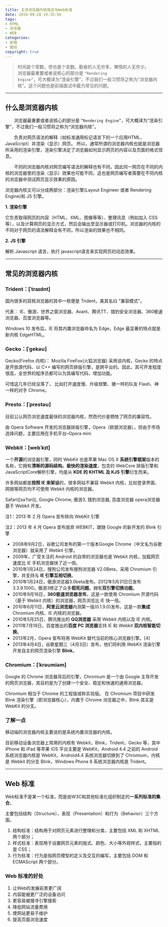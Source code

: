 ```yaml
---
title: 主流浏览器内核简述与Web标准
date: 2019-09-28 19:35:56
tags:
- HTML
- 浏览器
- WEB
categories:
- 前端
- 面经
copyright: true
---
```



> <span class = 'introduction'>时间是个常数，但也是个变数。勤奋的人无穷多，懒惰的人无穷少。</span><br/>
浏览器最重要或者说核心的部分是 <code>“Rendering Engine”</code>，可大概译为“渲染引擎”，不过我们一般习惯将之称为“浏览器内核”。这个问题也是前端面试中最为常见的问题。

<!--more-->

<hr/>

## 什么是浏览器内核

<div class = "note info" style = "text-indent: 2em;">
<p>
浏览器最重要或者说核心的部分是 <code>“Rendering Engine”</code>，可大概译为“渲染引擎”，不过我们一般习惯将之称为“浏览器内核”。</p>
<p>
负责对网页语法的解释（如标准通用标记语言下的一个应用HTML、JavaScript）并渲染（显示）网页。 所以，通常所谓的浏览器内核也就是浏览器所采用的渲染引擎，渲染引擎决定了浏览器如何显示网页的内容以及页面的格式信息。
</p>
<p>
不同的浏览器内核对网页编写语法的解释也有不同，因此同一网页在不同的内核的浏览器里的渲染（显示）效果也可能不同，这也是网页编写者需要在不同内核的浏览器中测试网页显示效果的原因。
</p>
</div>
<p>浏览器内核又可以分成两部分：渲染引擎(Layout Engineer 或者 Rendering Engine)和 JS 引擎。</p>
<div class = "note danger">
    <p><strong>1. 渲染引擎</strong></p>
    <p>它负责取得网页的内容（HTML、XML、图像等等）、整理讯息（例如加入 CSS 等），以及计算网页的显示方式，然后会输出至显示器或打印机。浏览器的内核的不同对于网页的语法解释会有不同，所以渲染的效果也不相同。</p>
    <p><strong>2. JS 引擎</strong></p>
    <p>解析 Javascript 语言，执行 javascript语言来实现网页的动态效果。</p>
</div>

<hr />

## 常见的浏览器内核

### Trident：[ˈtraɪdnt]

国内很多的双核浏览器的其中一核便是 Trident，美其名曰 "兼容模式"。

代表： IE、傲游、世界之窗浏览器、Avant、腾讯TT、猎豹安全浏览器、360极速浏览器、百度浏览器等。

Windows 10 发布后，IE 将其内置浏览器命名为 Edge，Edge 最显著的特点就是新内核 EdgeHTML。

### Gecko：[ˈgekəʊ]

Gecko(Firefox 内核)： Mozilla FireFox(火狐浏览器) 采用该内核，Gecko 的特点是开放源代码、以 C++ 编写的网页排版引擎，是跨平台的。因此，其可开发程度很高，全世界的程序员都可以为其编写代码，增加功能。 

<div class = "note danger">
可惜这几年已经没落了， 比如打开速度慢、升级频繁、猪一样的队友 Flash、神一样的对手 Chrome。
</div>

### Presto：[ˈprestəʊ]

目前公认网页浏览速度最快的浏览器内核，然而代价是牺牲了网页的兼容性。

由 Opera Software 开发的浏览器排版引擎，Opera（欧朋浏览器），但由于市场选择问题，主要应用在手机平台–Opera mini

### Webkit：[webˈkɪt]

一个**开源**的浏览器引擎，同时 WebKit 也是苹果 Mac OS X **系统引擎框架**版本的名称，它拥有**清晰的源码结构、极快的渲染速度**，包含的 WebCore 排版引擎和 JavaScriptCore解析引擎，均是从 **KDE 的 KHTML 及 KJS 引擎**衍生而来。

许多网站都是**按照 IE 来架设**的，很多网站不兼容 Webkit 内核，比如登录界面、网银等网页均不可使用 Webkit 内核的浏览器。

Safari([səˈfɑri]), Google Chrome, 傲游3, 猎豹浏览器, 百度浏览器 opera浏览器 基于 Webkit 开发。

<div class = "note danger">
注1：2013 年 2 月 Opera 宣布转向 WebKit 引擎

注2：2013 年 4 月 Opera 宣布放弃 WEBKIT，跟随 Google 的新开发的 Blink 引擎
</div>

- 2008年9月2日，谷歌公司发布的第一个版本Google Chrome（中文名为谷歌浏览器）就采用了 Webkit 引擎。
- 2009年，广受关注的 Android 的自带的浏览器也是 Webkit 内核，加载网页速度比 IE 手机浏览器快了近一倍。
- 2010年1月24日，搜狗公司发布搜狗浏览器 V2.0Beta，采用 Chromium 引擎，并支持与 **IE 引擎互相切换**。
- 2010年1月24日，傲游浏览器3.0beta发布。2012年5月31日已发布3.3.9.1000。傲游3修正了众多**假死问题**。拥有**双引擎切换功能**。
- 2010年9月16日，**360极速浏览器发布**，这是一款使用 Chromium 开源代码（基于 Webkit 内核）的浏览器，网页浏览比 IE 快一倍。
- 2010年6月11日，**阿里云浏览器**内测第一版(0.1.9.0)发布，这是一款**集成** Chromium 内核、IE 内核的浏览器。
- 2010年5月25日，腾讯推出的 **QQ浏览器** 采用 Webkit 内核以及 IE 内核。
- 2011年7月18日，百度推出的**百度 PC 浏览器**支持 IE 和 Webkit **双内核智能切换**。
- 2013年2月，Opera 宣布将用 WebKit 替代当前的核心浏览器引擎。[4]
- 2013年4月4日，谷歌星期三（4月3日）宣布，他们将利用 WebKit 渲染引擎开发自主的网页渲染引擎 **Blink**。

### Chromium：[ˈkrəʊmiəm]

Google 的 Chrome 浏览器背后的引擎，Chromium 是一个由 Google 主导开发的网页浏览器，其目的是为了创建一个安全、稳定和快速的通用浏览器。

Chromium 相当于 Chrome 的工程版或称实验版。 在 Chromium 项目中研发 Blink 渲染引擎（即浏览器核心），内置于 Chrome 浏览器之中，Blink 其实是 WebKit 的分支。

### 了解一点

<div class = "note info" style = "text-indent=2em">
<p>移动端的浏览器内核主要说的是系统内置浏览器的内核。</p>
<p>目前移动设备浏览器上常用的内核有 Webkit，Blink，Trident，Gecko 等，其中 iPhone 和 iPad 等苹果 iOS 平台主要是 WebKit，Android 4.4 之前的 Android 系统浏览器内核是 WebKit，Android4.4 系统浏览器切换到了 Chromium，内核是 Webkit 的分支 Blink，Windows Phone 8 系统浏览器内核是 Trident。</p>
</div>

<hr />

## Web 标准

Web标准不是某一个标准，而是由W3C和其他标准化组织制定的**一系列标准的集合**。

主要包括结构（Structure）、表现（Presentation）和行为（Behavior）三个方面。

1. 结构标准：结构用于对网页元素进行整理和分类，主要包括 XML 和 XHTML 两个部分；
2. 样式标准：表现用于设置网页元素的版式、颜色、大小等外观样式，主要指的是 CSS；
3. 行为标准：行为是指网页模型的定义及交互的编写，主要包括 DOM 和 ECMAScript 两个部分。

### Web 标准的好处

1. 让Web的发展前景更广阔 
2. 内容能被更广泛的设备访问
3. 更容易被搜寻引擎搜索
4. 降低网站流量费用
5. 使网站更易于维护
6. 提高页面浏览速度
